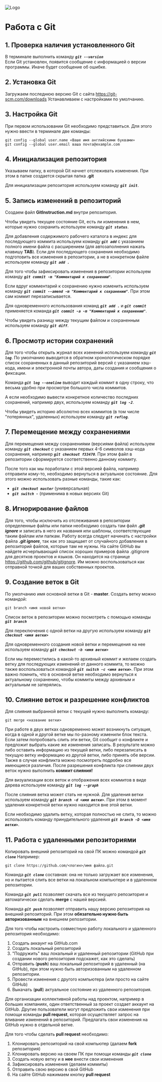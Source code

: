 ![Logo](https://static.vecteezy.com/system/resources/previews/017/119/660/original/github-logo-git-hub-icon-with-text-on-white-and-black-background-free-vector.jpg)


# Работа с Git

## 1. Проверка наличия установленного Git
В терминале выполнить команду ***`git --version`***  
Если Git установлен, появится сообщение с информацией о версии программы. Иначе будет сообщение об ошибке.

## 2. Установка Git
Загружаем последнюю версию Git с сайта https://git-scm.com/downloads
Устанавливаем с настройками по умолчанию.

## 3. Настройка Git 
При первом использовании Git необходимо представиться. Для этого нужно ввести в терминале две команды:
```
git config --global user.name «Ваше имя английскими буквами»
git config --global user.email ваша почта@example.com
```

## 4. Инициализация репозитория
Указываем папку, в которой Git начнет отслеживать изменения. При этом в папке создается скрытая папка **.git**

Для инициализации репозитория используем команду ***`git init`***.

## 5. Запись изменений в репозиторий
Создаем файл **GitInstruction.md** внутри репозитория.

Чтобы увидеть текущее состояние Git, есть ли изменения в нем, которые нужно сохранить используем команду ***`git status`***.

Для добавления содержимого рабочего каталога в индекс для последующего коммита используем команду ***`git add`*** с указанием полного имени файла с расширением (для автозаполнения нажать клавишу **TAB**). Если для последующего сохранения необходимо подготовить все изменения в репозитории, а не в конкретном файле используем команду ***`git add .`***

Для того чтобы зафиксировать изменения в репозитории используем команду ***`git сommit -m "Комментарий к сохранению"`***.

Если вдруг комментарий к сохранению нужно изменить используем команду ***`git сommit --amend -m "Комментарий к сохранению"`***. При этом сам коммит перезаписывается.

Для одновременного использования команд ***`git add .`*** и ***`git сommit`*** применяется команда ***`git сommit -a -m "Комментарий к сохранению"`***. 

Чтобы увидеть разницу между текущим файлом и сохраненным используем команду ***`git diff`***.

## 6. Просмотр истории сохранений
Для того чтобы открыть журнал всех изенений используем команду ***`git log`***. По умолчанию выводится в обратном хронологическом порядке список сохраненных в данный репозиторий версий с указанием хэш-кода, имени и электронной почты автора, даты создания и сообщения о фиксации.

Команда ***`git log --oneline`*** выводит каждый коммит в одну строку, что весьма удобно при просмотре большого числа коммитов.

А если необходимо вывести конкретное количество последних сохранений, например двух, используем команду ***`git log -2`***.

Чтобы увидеть историю абсолютно всех коммитов (в том числе "потерянных", удаленных) используем команду ***`git reflog`***.

## 7. Перемещение между сохранениями
Для перемещения между сохранениями (версиями файла) используем команду ***`git checkout`*** с указанием первых 4-6 символов хэш-кода сохранения, например ***`git checkout f33470`***. При этом файл в репозитории сформируется соответственно данному коммиту.

 После того как мы поработали с этой версией файла, например отправили кому-то, необходимо вернуться в актуальное состояние.
 Для этого можно использовать разные команды, такие как:
 * ***`git checkout master`*** (универсальная) 
 * ***`git switch -`*** (применима в новых версиях Git)

 ## 8. Игнорирование файлов
 Для того, чтобы исключить из отслеживания в репозитории определенные файлы или папки необходимо создать там файл ***.git ignore*** и записать в него их названия или шаблоны, соответствующие таким файлам или папкам.
 Работу всегда следует начинать с настройки файла ***.git ignore***, так как это защищает от случайного добавления в репозиторий файлов, которые там не нужны.
 На сайте GitHub вы найдете исчерпывающий список хороших примеров файла .gitignore для десятков проектов и языков. Он находится на странице https://github.com/github/gitignore. Им можно воспользоваться как отправной точкой для ваших собственных проектов.

 ## 9. Создание веток в Git
 По умолчанию имя основной ветки в Git - **master**.
 Создать ветку можно командой:
 ```
 git branch <имя новой ветки>
 ```
 Список веток в репозитории можно посмотреть с помощью команды ***`git branch`***

 Для переключения с одной ветки на другую используем команду ***`git checkout <имя ветки>`***

 Для одновременного создания новой ветки и перемещения на нее используем команду ***`git checkout -b <имя ветки>`***

 Если мы переместились в какой-то архивный коммит и желаем создать ветку для последующих изменений от данного коммита, то можно также воспользоваться командой ***`git switch -c <имя ветки>`***. При этом важно помнить, что в основной ветке необходимо вернуться к актуальному сохранению, чтобы коммиты между архивным и актуальным не затерялись. 

 ## 10. Слияние веток и разрешение конфликтов
 Для слияния выбранной ветки с текущей нужно выполнить команду:
 ```
 git merge <название ветки>
 ```
 При работе в двух ветках одновременно может возникнуть ситуация, когда в одной и другой ветке мы по-разному изменили блок текста. Если затем попробовать слить эти ветки, Git сообщит о конфликте и предложит выбрать какие же изменения записать. В результате можно либо оставить информацию из текущей ветки, либо перезаписать в текущую ветку информацию из другой ветки, либо принять обе версии. Также в случае конфликта можно посмотреть подробно все имеющиеся различия. 
 После разрешения конфликта при слиянии двух веток нужно выполнить **коммит слияния!**

 Для визуализации всех веток и отображения всех коммитов в виде дерева используем команду ***`git log --graph`***

 После слияния ветка может стать не нужной. Для удаления ветки используем команду ***`git branch -d <имя ветки>`***. При этом в момент удаления конкретной ветки нужно находится вне этой ветки.

 Если необходимо удалить ветку, которая полностью не слита, то можно использовать команду принудительного удаления ***`git branch -D <имя ветки>`***.

 ## 11. Работа с удаленными репозиториями
Копировать внешний репозиторий на свой ПК можно командой ***`git сlone`***
Например:
```
git clone https://github.com/<логин>/имя файла.git
```
Команда ***`git сlone`*** составная: она не только загружает все изменения, но и пытается слить все ветки на локальном компьютере и в удаленном репозитории. 

Команда ***`git pull`*** позволяет скачать все из текущего репозитория и автоматически сделать **merge** с нашей версией.

Команда ***`git push`*** позволяет отправить нашу версию репозитория на внешний репозиторий. При этом **обязательно нужно быть авторизованным** на внешнем репозитории.

Для того чтобы настроить совместную работу локального и удаленного репозитория необходимо:
1. Создать аккаунт на GitHub.com
2. Создать локальный репозиторий
3. "Подружить" ваш локальный и удаленный репозитории (GitHub при создании нового репозитория подскажет, как это сделать)
4. Отправить (**push**) ваш локальный репозиторий в удаленный (на GitHub), при этом нужно быть авторизованным на удаленном репозитории.
5. Провести изменения с другого компьютера (или просто на сайте GitHub)
6. Выкачать (**pull**) актуальное состояние из удаленного репозитория.

Для организации коллективной работы над проектом, например в больших компаниях, один ответственный за проект создает аккаунт на GitHub. Другие пользователи могут предложить свои изменения при помощи команды **pull request**, которая осуществляет запрос на вливание изменений в репозиторий. Предлагать свои изменения на GitHub нужно в отдельной ветке.

Для того чтобы сделать **pull request** необходимо:
1. Клонировать репозиторий на свой компьютер (далаем **fork** репозитория)
2. Клонировать версию на своем ПК при помощи команды ***`git сlone`***
3. Создать новую ветку и в **нее** внести свои изменения
4. Зафиксировать изменения (делаем коммиты)
5. Отправить свою версию в свой GitHub
6. На сайте GitHub нажимаем кнопку **pull request**